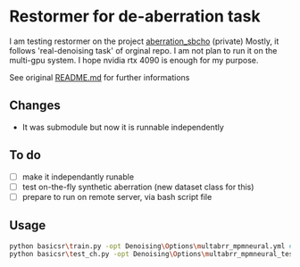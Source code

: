 
# Restormer for de-aberration task

I am testing restormer on the project [aberration_sbcho](https://github.com/chhyyi/aberration_sbcho) (private)
Mostly, it follows 'real-denoising task' of orginal repo. I am not plan to run it on the multi-gpu system. I hope nvidia rtx 4090 is enough for my purpose.  
  
See original [README.md](https://github.com/swz30/Restormer/blob/main/README.md) for further informations

## Changes
* It was submodule but now it is runnable independently

## To do 
- [ ] make it independantly runable
- [ ] test on-the-fly synthetic aberration (new dataset class for this)
- [ ] prepare to run on remote server, via bash script file

## Usage

```bash
python basicsr\train.py -opt Denoising\Options\multabrr_mpmneural.yml # for train
python basicsr\test_ch.py -opt Denoising\Options\multabrr_mpmneural_test.yml # for test. should modify config file to pass desired 'resume state'
```